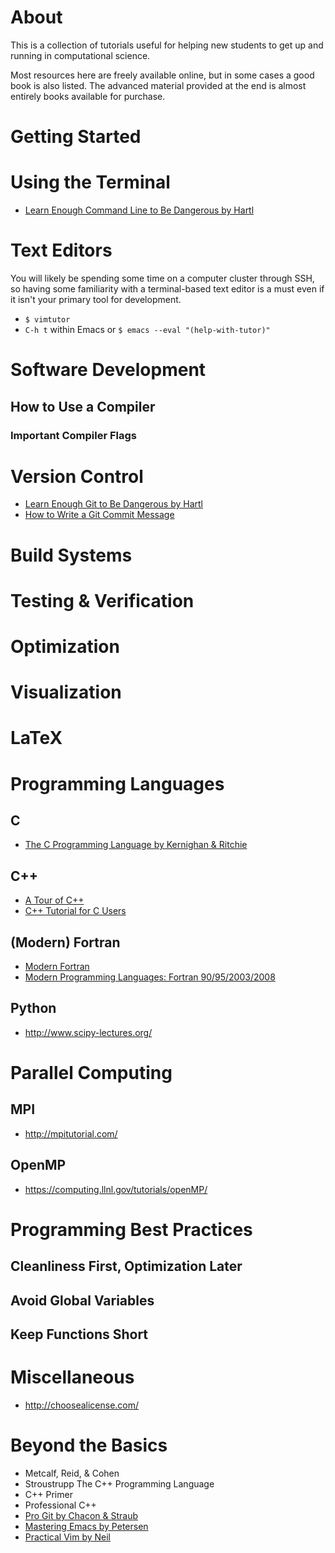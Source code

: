 # About
This is a collection of tutorials useful for helping new students to get up and running in computational science.

Most resources here are freely available online, but in some cases a good book is also listed. The advanced material provided at the end is almost entirely books available for purchase.

# Getting Started

# Using the Terminal
- [Learn Enough Command Line to Be Dangerous by Hartl](https://www.learnenough.com/command-line-tutorial)

# Text Editors
You will likely be spending some time on a computer cluster through SSH, so having some familiarity with a terminal-based text editor is a must even if it isn't your primary tool for development.

- `$ vimtutor`
- `C-h t` within Emacs or `$ emacs --eval "(help-with-tutor)"`

# Software Development

## How to Use a Compiler

### Important Compiler Flags

# Version Control
- [Learn Enough Git to Be Dangerous by Hartl](https://www.learnenough.com/git-tutorial)
- [How to Write a Git Commit Message](http://chris.beams.io/posts/git-commit/)

# Build Systems

# Testing & Verification

# Optimization

# Visualization

# LaTeX

# Programming Languages

## C
- [The C Programming Language by Kernighan & Ritchie](https://archive.org/details/the_c_programming_language_2)

## C++
- [A Tour of C++](https://isocpp.org/tour)
- [C++ Tutorial for C Users](http://www.4p8.com/eric.brasseur/cppcen.html)

## (Modern) Fortran
- [Modern Fortran](https://bitbucket.org/eric_t/modern-fortran/wiki/Home)
- [Modern Programming Languages: Fortran 90/95/2003/2008](https://www.tacc.utexas.edu/documents/13601/162125/fortran_class.pdf)

## Python
- http://www.scipy-lectures.org/

# Parallel Computing

## MPI
- http://mpitutorial.com/

## OpenMP
- https://computing.llnl.gov/tutorials/openMP/

# Programming Best Practices

## Cleanliness First, Optimization Later 

## Avoid Global Variables

## Keep Functions Short

# Miscellaneous
- http://choosealicense.com/

# Beyond the Basics
- Metcalf, Reid, & Cohen
- Stroustrupp The C++ Programming Language
- C++ Primer
- Professional C++
- [Pro Git by Chacon & Straub](https://git-scm.com/book/en/v2)
- [Mastering Emacs by Petersen](https://www.masteringemacs.org/)
- [Practical Vim by Neil](https://pragprog.com/book/dnvim2/practical-vim-second-edition)
